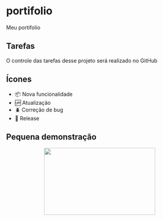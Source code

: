 # portifolio

Meu portifolio

## Tarefas 

O controle das tarefas desse projeto será realizado no GitHub

## Ícones

- :package: Nova funcionalidade
- :up: Atualização
- :beetle: Correção de bug
- :checkered_flag: Release

## Pequena demonstração

<P align="center">
    <img width="300px" height="180px" src="midia/web.gif">
</P>
